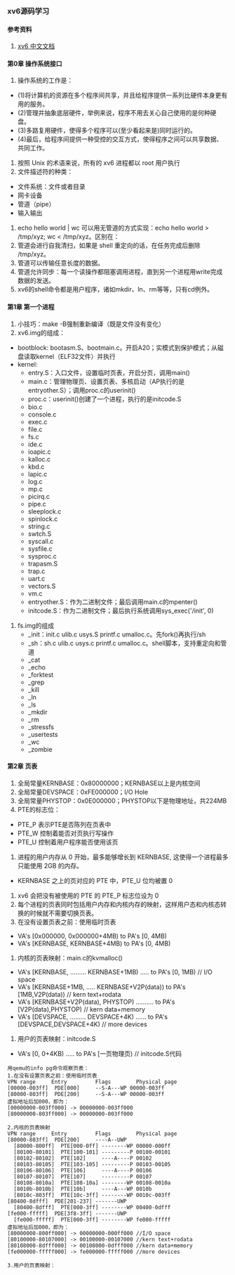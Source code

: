 ### xv6源码学习

#### 参考资料
1. [xv6 中文文档](https://th0ar.gitbooks.io/xv6-chinese/)
  
#### 第0章 操作系统接口
1. 操作系统的工作是：
  * (1)将计算机的资源在多个程序间共享，并且给程序提供一系列比硬件本身更有用的服务。
  * (2)管理并抽象底层硬件，举例来说，程序不用去关心自己使用的是何种硬盘。
  * (3)多路复用硬件，使得多个程序可以(至少看起来是)同时运行的。
  * (4)最后，给程序间提供一种受控的交互方式，使得程序之间可以共享数据、共同工作。
1. 按照 Unix 的术语来说，所有的 xv6 进程都以 root 用户执行
1. 文件描述符的种类：
  * 文件系统：文件或者目录
  * 网卡设备
  * 管道（pipe）
  * 输入输出
1. echo hello world | wc 可以用无管道的方式实现：echo hello world > /tmp/xyz; wc < /tmp/xyz。区别在：
  1. 管道会进行自我清扫，如果是 shell 重定向的话，在任务完成后删除 /tmp/xyz。
  1. 管道可以传输任意长度的数据。
  1. 管道允许同步：每一个读操作都阻塞调用进程，直到另一个进程用write完成数据的发送。
1. xv6的shell命令都是用户程序，诸如mkdir、ln、rm等等，只有cd例外。

#### 第1章 第一个进程
1. 小技巧：make -B强制重新编译（既是文件没有变化）
1. xv6.img的组成：
  * bootblock: bootasm.S、bootmain.c。开启A20；实模式到保护模式；从磁盘读取kernel（ELF32文件）并执行
  * kernel: 
    * entry.S：入口文件，设置临时页表，开启分页，调用main()
    * main.c：管理物理页、设置页表、多核启动（AP执行的是entryother.S）；调用proc.c的userinit()
    * proc.c：userinit()创建了一个进程，执行的是initcode.S
    * bio.c
    * console.c
    * exec.c
    * file.c
    * fs.c
    * ide.c
    * ioapic.c
    * kalloc.c
    * kbd.c
    * lapic.c
    * log.c
    * mp.c
    * picirq.c
    * pipe.c
    * sleeplock.c
    * spinlock.c
    * string.c
    * swtch.S
    * syscall.c
    * sysfile.c
    * sysproc.c
    * trapasm.S
    * trap.c
    * uart.c
    * vectors.S
    * vm.c
    * entryother.S：作为二进制文件；最后调用main.c的mpenter()
    * initcode.S：作为二进制文件；最后执行系统调用sys_exec('/init', 0)
1. fs.img的组成
    * _init：init.c ulib.c usys.S printf.c umalloc.c。先fork()再执行/sh
    * _sh：sh.c ulib.c usys.c printf.c umalloc.c。shell脚本，支持重定向和管道
    * _cat 
    * _echo 
    * _forktest 
    * _grep 
    * _kill 
    * _ln 
    * _ls 
    * _mkdir 
    * _rm 
    * _stressfs 
    * _usertests 
    * _wc 
    * _zombie

#### 第2章 页表
1. 全局常量KERNBASE：0x80000000；KERNBASE以上是内核空间
1. 全局常量DEVSPACE：0xFE000000；I/O Hole
1. 全局常量PHYSTOP：0x0E000000；PHYSTOP以下是物理地址，共224MB
1.  PTE的标志位：
  * PTE_P 表示PTE是否陈列在页表中
  * PTE_W 控制着能否对页执行写操作
  * PTE_U 控制着用户程序能否使用该页
1. 进程的用户内存从 0 开始，最多能够增长到 KERNBASE, 这使得一个进程最多只能使用 2GB 的内存。
  * KERNBASE 之上的页对应的 PTE 中，PTE_U 位均被置 0
1. xv6 会把没有被使用的 PTE 的 PTE_P 标志位设为 0
1. 每个进程的页表同时包括用户内存和内核内存的映射，这样用户态和内核态转换的时候就不需要切换页表。
1. 在没有设置页表之前：使用临时页表
  * VA's [0x000000, 0x000000+4MB) to PA's [0, 4MB)
  * VA's [KERNBASE, KERNBASE+4MB) to PA's [0, 4MB)
1. 内核的页表映射：main.c的kvmalloc()
  * VA's [KERNBASE, ......... KERNBASE+1MB) ..... to PA's [0, 1MB) // I/O space
  * VA's [KERNBASE+1MB, ..... KERNBASE+V2P(data)) to PA's [1MB,V2P(data)) // kern text+rodata
  * VA's [KERNBASE+V2P(data), PHYSTOP) .......... to PA's [V2P(data),PHYSTOP) // kern data+memory
  * VA's [DEVSPACE, ......... DEVSPACE+4K) ...... to PA's [DEVSPACE,DEVSPACE+4K) // more devices
1. 用户的页表映射：initcode.S
  * VA's [0, 0+4KB) ..... to PA's [一页物理页) // initcode.S代码


```
用qemu的info pg命令观察页表：
1.在没有设置页表之前：使用临时页表
VPN range     Entry         Flags        Physical page
[00000-003ff]  PDE[000]     --S-A---WP 00000-003ff 
[80000-803ff]  PDE[200]     --S-A---WP 00000-003ff
虚拟地址后加000，即为：
[00000000-003ff000] -> 00000000-003ff000
[80000000-803ff000] -> 00000000-003ff000

2.内核的页表映射
VPN range     Entry         Flags        Physical page
[80000-803ff]  PDE[200]     ----A--UWP
  [80000-800ff]  PTE[000-0ff] --------WP 00000-000ff
  [80100-80101]  PTE[100-101] ---------P 00100-00101
  [80102-80102]  PTE[102]     ----A----P 00102
  [80103-80105]  PTE[103-105] ---------P 00103-00105
  [80106-80106]  PTE[106]     ----A----P 00106
  [80107-80107]  PTE[107]     ---------P 00107
  [80108-8010a]  PTE[108-10a] --------WP 00108-0010a
  [8010b-8010b]  PTE[10b]     ----A---WP 0010b
  [8010c-803ff]  PTE[10c-3ff] --------WP 0010c-003ff
[80400-8dfff]  PDE[201-237] -------UWP
  [80400-8dfff]  PTE[000-3ff] --------WP 00400-0dfff
[fe000-fffff]  PDE[3f8-3ff] -------UWP
  [fe000-fffff]  PTE[000-3ff] --------WP fe000-fffff
虚拟地址后加000，即为：
[80000000-800ff000] -> 00000000-000ff000 //I/O space
[80100000-80107000] -> 00100000-00107000 //kern text+rodata
[80108000-8dfff000] -> 00108000-0dfff000 //kern data+memory
[fe000000-fffff000] -> fe000000-fffff000 //more devices

3.用户的页表映射：
```



